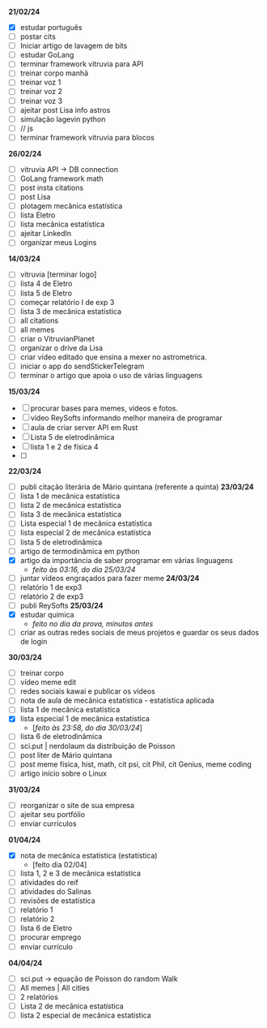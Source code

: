 **21/02/24**
- [x] estudar português
- [ ] postar cits
- [ ] Iniciar artigo de lavagem de bits
- [ ] estudar GoLang
- [ ] terminar framework vitruvia para API
- [ ] treinar corpo manhã
- [ ] treinar voz 1
- [ ] treinar voz 2
- [ ] treinar voz 3
- [ ] ajeitar post Lisa info astros
- [ ] simulação lagevin python
- [ ] // js
- [ ] terminar framework vitruvia para blocos 

**26/02/24**
- [ ] vitruvia API -> DB connection
- [ ] GoLang framework math
- [ ] post insta citations 
- [ ] post Lisa 
- [ ] plotagem mecânica estatística
- [ ] lista Eletro
- [ ] lista mecânica estatística
- [ ] ajeitar LinkedIn
- [ ] organizar meus Logins

**14/03/24**
- [ ] vitruvia [terminar logo]
- [ ] lista 4 de Eletro
- [ ] lista 5 de Eletro
- [ ] começar relatório I de exp 3
- [ ] lista 3 de mecânica estatística
- [ ] all citations
- [ ] all memes 
- [ ] criar o VitruvianPlanet
- [ ] organizar o drive da Lisa
- [ ] criar vídeo editado que ensina a mexer no astrometrica.
- [ ] iniciar o app do sendStickerTelegram
- [ ] terminar o artigo que apoia o uso de várias linguagens

**15/03/24**
- [ ] procurar bases para memes, vídeos e fotos.
- [ ] vídeo ReySofts informando melhor maneira de programar
- [ ] aula de criar server API em Rust
- [ ] Lista 5 de eletrodinâmica
- [ ] lista 1 e 2 de física 4
- [ ] 
**22/03/24**
- [ ] publi citação literária de Mário quintana (referente a quinta)
**23/03/24**
- [ ] lista 1 de mecânica estatística 
- [ ] lista 2 de mecânica estatística 
- [ ] lista 3 de mecânica estatística 
- [ ] Lista especial 1 de mecânica estatística 
- [ ] lista especial 2 de mecânica estatística
- [ ] lista 5 de eletrodinâmica 
- [ ] artigo de termodinâmica em python 
- [x] artigo da importância de saber programar em várias linguagens 
	- *feito às 03:16, do dia 25/03/24*
- [ ] juntar vídeos engraçados para fazer meme 
**24/03/24**
- [ ] relatório 1 de exp3
- [ ] relatório 2 de exp3
- [ ] publi ReySofts
**25/03/24**
- [x] estudar química 
	- *feito no dia da prova, minutos antes*
- [ ] criar as outras redes sociais de meus projetos e guardar os seus dados de login 

**30/03/24**
- [ ] treinar corpo
- [ ] vídeo meme edit
- [ ] redes sociais kawai e publicar os vídeos 
- [ ] nota de aula de mecânica estatística - estatística aplicada 
- [ ] lista 1 de mecânica estatística 
- [x] lista especial 1 de mecânica estatística 
	- [*feito às 23:58, do dia 30/03/24*]
- [ ] lista 6 de eletrodinâmica
- [ ] sci.put | nerdolaum da distribuição de Poisson 
- [ ] post liter de Mário quintana 
- [ ] post meme física, hist, math, cit psi, cit Phil, cit Genius, meme coding
- [ ] artigo início sobre o Linux 

**31/03/24**
- [ ] reorganizar o site de sua empresa
- [ ] ajeitar seu portfólio 
- [ ] enviar currículos

**01/04/24**
- [x] nota de mecânica estatística (estatística)
	- [feito dia 02/04]
- [ ] lista 1, 2 e 3 de mecânica estatística 
- [ ] atividades do reif
- [ ] atividades do Salinas 
- [ ] revisões de estatística 
- [ ] relatório 1
- [ ] relatório 2
- [ ] lista 6 de Eletro
- [ ] procurar emprego
- [ ] enviar currículo

**04/04/24**
- [ ] sci.put -> equação de Poisson do random Walk
- [ ] All memes | All cities
- [ ] 2 relatórios
- [ ] Lista 2 de mecânica estatística 
- [ ] lista 2 especial de mecânica estatística 
